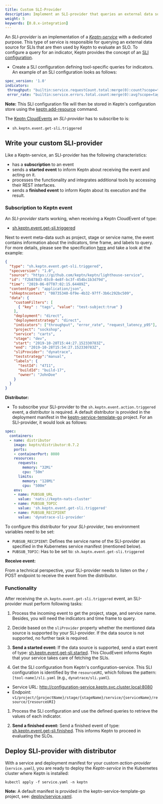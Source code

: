 ```yaml
---
title: Custom SLI-Provider
description: Implement an SLI-provider that queries an external data source for SLIs.
weight: 5
keywords: [0.8.x-integration]
---
```


An *SLI-provider* is an implementation of a [*Keptn-service*](../custom_integration/#keptn-service) with a dedicated purpose. This type of service is responsible for querying an external data source for SLIs that are then used by Keptn to evaluate an SLO. To configure a query for an indicator, Keptn provides the concept of an [SLI configuration](https://github.com/keptn/spec/blob/0.1.5/service_level_indicator.md#service-level-indicators-sli).

* Create a SLI configuration defining tool-specific queries for indicators. An example of an SLI configuration looks as follows:

```yaml
spec_version: '1.0'
indicators:
 throughput: "builtin:service.requestCount.total:merge(0):count?scope=tag(keptn_project:$PROJECT),tag(keptn_stage:$STAGE),tag(keptn_service:$SERVICE),tag(keptn_deployment:$DEPLOYMENT)"
 error_rate: "builtin:service.errors.total.count:merge(0):avg?scope=tag(keptn_project:$PROJECT),tag(keptn_stage:$STAGE),tag(keptn_service:$SERVICE),tag(keptn_deployment:$DEPLOYMENT)"
```

**Note:** This SLI configuration file will then be stored in Keptn's configuration store using the [keptn add-resource](../../reference/cli/commands/keptn_add-resource) command.

The [Keptn CloudEvents](#cloudevents) an *SLI-provider* has to subscribe to is:

- `sh.keptn.event.get-sli.triggered`

## Write your custom SLI-provider

Like a Keptn-service, an SLI-provider has the following characteristics: 

* has a **subscription** to an event
* sends a **started event** to inform Keptn about receiving the event and acting on it. 
* processes the functionality and integrates additional tools by accessing their REST interfaces. 
* sends a **finished event** to inform Keptn about its execution and the result. 

### Subscription to Keptn event

An *SLI-provider* starts working, when receiving a Keptn CloudEvent of type:

- [sh.keptn.event.get-sli.triggered](https://github.com/keptn/spec/blob/0.1.6/cloudevents.md#get-sli) 

Next to event meta-data such as project, stage or service name, the event contains information about the indicators, time frame, and labels to query. For more details, please see the specification [here](https://github.com/keptn/spec/blob/0.1.6/cloudevents.md#get-sli) and take a look at the example: 

```json
{
  "type": "sh.keptn.event.get-sli.triggered",
  "specversion": "1.0",
  "source": "https://github.com/keptn/keptn/lighthouse-service",
  "id": "f2b878d3-03c0-4e8f-bc3f-454bc1b3d79d",
  "time": "2019-06-07T07:02:15.64489Z",
  "contenttype": "application/json",
  "shkeptncontext": "08735340-6f9e-4b32-97ff-3b6c292bc509",
  "data": {
    "customFilters": [
      { "key" : "tags", "value": "test-subject:true" }
    ],
    "deployment": "direct",
    "deploymentstrategy": "direct",
    "indicators": ["throughput", "error_rate", "request_latency_p95"],
    "project": "sockshop",
    "service": "carts",
    "stage": "dev",
    "start": "2019-10-28T15:44:27.152330783Z",
    "end": "2019-10-28T15:54:27.152330783Z",
    "sliProvider": "dynatrace",
    "teststrategy":"manual",
    "labels": {
      "testId": "4711",
      "buildId": "build-17",
      "owner": "JohnDoe"
    }
  }
}
```

**Distributor:**

* To subscribe your SLI-provider to the `sh.keptn.event.action.triggered` event, a distributor is required. A default distributor is provided in the deployment manifest in the [keptn-service-template-go](https://github.com/keptn-sandbox/keptn-service-template-go) project. For an SLI-provider, it would look as follows:

```yaml
spec:
  containers:
  - name: distributor
    image: keptn/distributor:0.7.2
    ports:
    - containerPort: 8080
    resources:
      requests:
        memory: "32Mi"
        cpu: "50m"
      limits:
        memory: "128Mi"
        cpu: "500m"
    env:
    - name: PUBSUB_URL
      value: 'nats://keptn-nats-cluster'
    - name: PUBSUB_TOPIC
      value: 'sh.keptn.event.get-sli.triggered'
    - name: PUBSUB_RECIPIENT
      value: 'dynatrace-sli-provider'
```

To configure this distributor for your *SLI-provider*, two environment variables need to be set: 

* `PUBSUB_RECIPIENT`: Defines the service name of the SLI-provider as specified in the Kubernetes service manifest (mentioned below).
* `PUBSUB_TOPIC`: Has to be set to: `sh.keptn.event.get-sli.triggered`

**Receive event:**

From a technical perspective, your SLI-provider needs to listen on the `/` POST endpoint to receive the event from the distributor.

### Functionality

After receiving the `sh.keptn.event.get-sli.triggered` event, an SLI-provider must perform following tasks:

1. Process the incoming event to get the project, stage, and service name. Besides, you will need the indicators and time frame to query.  

1. Decide based on the `sliProvider` property whether the mentioned data source is supported by your SLI-provider. If the data source is not supported, no further task is required.

1. **Send a started event:** If the data source is supported, send a start event of type: [sh.keptn.event.get-sli.started](). This CloudEvent informs Keptn that your service takes care of fetching the SLIs. 

1. Get the SLI configuration from Keptn's configuration-service. This SLI configuration is identified by the `resourceURI`, which follows the pattern: `[tool-name]/sli.yaml` (e.g., `dynatrace/sli.yaml`). 
  * Service URL: http://configuration-service.keptn.svc.cluster.local:8080
  * Endpoint: `v1/project/{projectName}/stage/{stageName}/service/{serviceName}/resource/{resourceURI}`

1. Process the SLI configuration and use the defined queries to retrieve the values of each indicator. 

1. **Send a finished event:** Send a finished event of type: [sh.keptn.event.get-sli.finished](). This informs Keptn to proceed in evaluating the SLOs. 

## Deploy SLI-provider with distributor

With a service and deployment manifest for your custom *action-provider* (`service.yaml`), you are ready to deploy the *Keptn-service* in the Kubernetes cluster where Keptn is installed:

```console
kubectl apply -f service.yaml -n keptn
```

**Note:** A default manifest is provided in the keptn-service-template-go project, see: [deploy/service.yaml](https://github.com/keptn-sandbox/keptn-service-template-go/blob/master/deploy/service.yaml). 